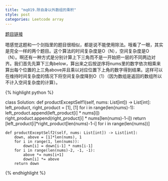 ```yaml
---
title: "mq019.除自身以外数组的乘积"
style: post
categories: Leetcode array
---
```


[题目链接](https://leetcode-cn.com/problems/product-of-array-except-self/)

嗯感觉这题和一个剑指里的题目很相似，都是说不能使用除法。哦看了一眼，其实是完全一样的两个题目。这个算法的时间复杂度是O（N），空间复杂度是O（N）。啊还有一种方式是分别计算上下三角而不是一开始把一层的不同两边对齐。我们首先先算下三角below，算出来之后按逆序将nums里的数字依次相乘来算出每个位置的上三角above并且乘以对应位置下上角的数字得到结果。这样可以在维持时间复杂度的情况下将空间复杂度降到O（1）（因为数组是返回的数组所以不计入空间复杂度的计算）。

{% highlight python %}

class Solution:
    def productExceptSelf1(self, nums: List[int]) -> List[int]:
        left_product, right_product = [1], [1]
        for i in range(len(nums)-1):
            left_product.append(left_product[i] * nums[i])
            right_product.append(right_product[i] * nums[len(nums)-1-i])
        return [left_product[i]*right_product[len(nums)-1-i] for i in range(len(nums))]

    def productExceptSelf2(self, nums: List[int]) -> List[int]:
        down, above = [1]*len(nums), 1
        for i in range(1, len(nums)):
            down[i] = down[i-1] * nums[i-1]
        for i in range(len(nums)-2, -1, -1):
            above *= nums[i+1]
            down[i] *= above
        return down

{% endhighlight %}


